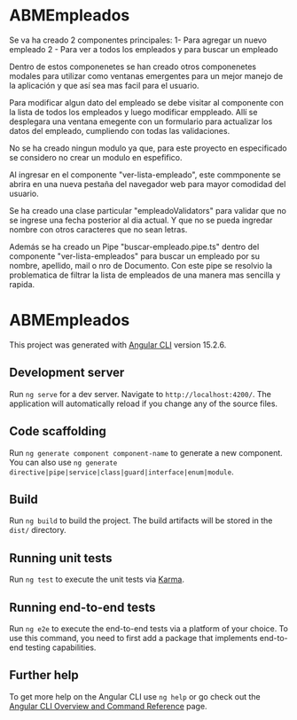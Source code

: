 # ABMEmpleados

Se va ha creado 2 componentes principales:
 1- Para agregar un nuevo empleado
 2 - Para ver a todos los empleados y para buscar un empleado

Dentro de estos componenetes se han creado otros componenetes modales para utilizar como ventanas emergentes para un mejor manejo de la aplicación y que así sea mas
facil para el usuario.

Para modificar algun dato del empleado se debe visitar al componente con la lista de todos los empleados y luego modificar emppleado. Allí se desplegara una ventana
emegente con un formulario para actualizar los datos del empleado, cumpliendo con todas las validaciones.

 No se ha creado ningun modulo ya que, para este proyecto en especificado se considero no crear un modulo en espefifico.


Al ingresar en el componente "ver-lista-empleado", este commponente se abrira en una nueva pestaña del navegador web para mayor comodidad del usuario.

Se ha creado una clase particular "empleadoValidators" para validar que no se ingrese una fecha posterior al dia actual. Y que no se pueda ingredar nombre con otros caracteres que no sean letras.

Además se ha creado un Pipe "buscar-empleado.pipe.ts" dentro del componente "ver-lista-empleados" para buscar un empleado por su nombre, apellido, mail o nro de Documento.
Con este pipe se resolvio la problematica de filtrar la lista de empleados de una manera mas sencilla y rapida.























# ABMEmpleados

This project was generated with [Angular CLI](https://github.com/angular/angular-cli) version 15.2.6.

## Development server

Run `ng serve` for a dev server. Navigate to `http://localhost:4200/`. The application will automatically reload if you change any of the source files.

## Code scaffolding

Run `ng generate component component-name` to generate a new component. You can also use `ng generate directive|pipe|service|class|guard|interface|enum|module`.

## Build

Run `ng build` to build the project. The build artifacts will be stored in the `dist/` directory.

## Running unit tests

Run `ng test` to execute the unit tests via [Karma](https://karma-runner.github.io).

## Running end-to-end tests

Run `ng e2e` to execute the end-to-end tests via a platform of your choice. To use this command, you need to first add a package that implements end-to-end testing capabilities.

## Further help

To get more help on the Angular CLI use `ng help` or go check out the [Angular CLI Overview and Command Reference](https://angular.io/cli) page.
